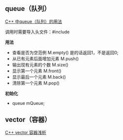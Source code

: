 
## queue（队列）

[C++ 中queue（队列）的用法](https://www.cnblogs.com/yoke/p/6080092.html)

调用时需要导入头文件：#include <queue>  
  
**用法**  
* 查看是否为空范例         M.empty()    是的话返回1，不是返回0;
* 从已有元素后面增加元素   M.push()
* 输出现有元素的个数       M.size()
* 显示第一个元素          M.front()
* 显示最后一个元素        M.back()
* 清除第一个元素          M.pop() 

**初始化**  
* queue<int> mQueue;

## vector（容器）

[C++ vector 容器浅析](https://www.runoob.com/w3cnote/cpp-vector-container-analysis.html)
